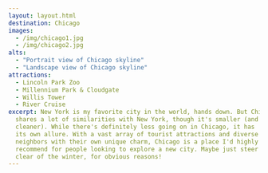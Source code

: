 ```yaml
---
layout: layout.html
destination: Chicago
images:
  - /img/chicago1.jpg
  - /img/chicago2.jpg
alts:
  - "Portrait view of Chicago skyline"
  - "Landscape view of Chicago skyline"
attractions:
  - Lincoln Park Zoo
  - Millennium Park & Cloudgate
  - Willis Tower
  - River Cruise
excerpt: New York is my favorite city in the world, hands down. But Chicago
  shares a lot of similarities with New York, though it's smaller (and
  cleaner). While there's definitely less going on in Chicago, it has
  its own allure. With a vast array of tourist attractions and diverse
  neighbors with their own unique charm, Chicago is a place I'd highly
  recommend for people looking to explore a new city. Maybe just steer
  clear of the winter, for obvious reasons!
---
```

